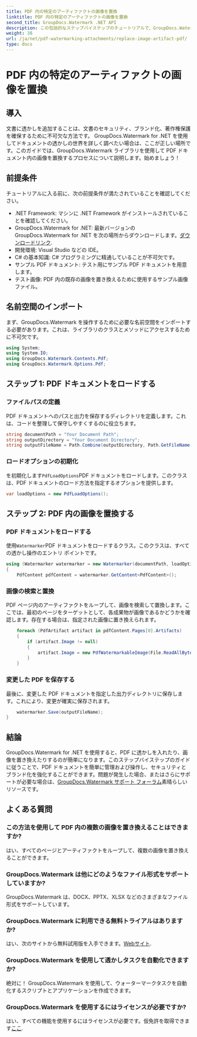 ```yaml
---
title: PDF 内の特定のアーティファクトの画像を置換
linktitle: PDF 内の特定のアーティファクトの画像を置換
second_title: GroupDocs.Watermark .NET API
description: この包括的なステップバイステップのチュートリアルで、GroupDocs.Watermark for .NET を使用して PDF ドキュメント内の画像を置換する方法を学びましょう。
weight: 38
url: /ja/net/pdf-watermarking-attachments/replace-image-artifact-pdf/
type: docs
---
```

# PDF 内の特定のアーティファクトの画像を置換

## 導入
文書に透かしを追加することは、文書のセキュリティ、ブランド化、著作権保護を確保するために不可欠な方法です。 GroupDocs.Watermark for .NET を使用してドキュメントの透かしの世界を詳しく調べたい場合は、ここが正しい場所です。このガイドでは、GroupDocs.Watermark ライブラリを使用して PDF ドキュメント内の画像を置換するプロセスについて説明します。始めましょう！
## 前提条件
チュートリアルに入る前に、次の前提条件が満たされていることを確認してください。
- .NET Framework: マシンに .NET Framework がインストールされていることを確認してください。
-  GroupDocs.Watermark for .NET: 最新バージョンの GroupDocs.Watermark for .NET を次の場所からダウンロードします。[ダウンロードリンク](https://releases.groupdocs.com/Watermark/net/).
- 開発環境: Visual Studio などの IDE。
- C# の基本知識: C# プログラミングに精通していることが不可欠です。
- サンプル PDF ドキュメント: テスト用にサンプル PDF ドキュメントを用意します。
- テスト画像: PDF 内の既存の画像を置き換えるために使用するサンプル画像ファイル。
## 名前空間のインポート
まず、GroupDocs.Watermark を操作するために必要な名前空間をインポートする必要があります。これは、ライブラリのクラスとメソッドにアクセスするために不可欠です。
```csharp
using System;
using System.IO;
using GroupDocs.Watermark.Contents.Pdf;
using GroupDocs.Watermark.Options.Pdf;
```

## ステップ 1: PDF ドキュメントをロードする
### ファイルパスの定義
PDF ドキュメントへのパスと出力を保存するディレクトリを定義します。これは、コードを整理して保守しやすくするのに役立ちます。
```csharp
string documentPath = "Your Document Path";
string outputDirectory = "Your Document Directory";
string outputFileName = Path.Combine(outputDirectory, Path.GetFileName(documentPath));
```
### ロードオプションの初期化
を初期化します`PdfLoadOptions`PDF ドキュメントをロードします。このクラスは、PDF ドキュメントのロード方法を指定するオプションを提供します。
```csharp
var loadOptions = new PdfLoadOptions();
```
## ステップ 2: PDF 内の画像を置換する
### PDF ドキュメントをロードする
使用`Watermarker`PDF ドキュメントをロードするクラス。このクラスは、すべての透かし操作のエントリ ポイントです。
```csharp
using (Watermarker watermarker = new Watermarker(documentPath, loadOptions))
{
    PdfContent pdfContent = watermarker.GetContent<PdfContent>();
```
### 画像の検索と置換
PDF ページ内のアーティファクトをループして、画像を検索して置換します。ここでは、最初のページをターゲットとして、各成果物が画像であるかどうかを確認します。存在する場合は、指定された画像に置き換えられます。
```csharp
    foreach (PdfArtifact artifact in pdfContent.Pages[0].Artifacts)
    {
        if (artifact.Image != null)
        {
            artifact.Image = new PdfWatermarkableImage(File.ReadAllBytes("Your Image Path"));
        }
    }
```
### 変更した PDF を保存する
最後に、変更した PDF ドキュメントを指定した出力ディレクトリに保存します。これにより、変更が確実に保存されます。
```csharp
    watermarker.Save(outputFileName);
}
```

## 結論
 GroupDocs.Watermark for .NET を使用すると、PDF に透かしを入れたり、画像を置き換えたりするのが簡単になります。このステップバイステップのガイドに従うことで、PDF ドキュメントを簡単に管理および操作し、セキュリティとブランド化を強化することができます。問題が発生した場合、またはさらにサポートが必要な場合は、[GroupDocs.Watermark サポート フォーラム](https://forum.groupdocs.com/c/watermark/19)素晴らしいリソースです。
## よくある質問
### この方法を使用して PDF 内の複数の画像を置き換えることはできますか?
はい、すべてのページとアーティファクトをループして、複数の画像を置き換えることができます。
### GroupDocs.Watermark は他にどのようなファイル形式をサポートしていますか?
GroupDocs.Watermark は、DOCX、PPTX、XLSX などのさまざまなファイル形式をサポートしています。
### GroupDocs.Watermark に利用できる無料トライアルはありますか?
はい、次のサイトから無料試用版を入手できます。[Webサイト](https://releases.groupdocs.com/).
### GroupDocs.Watermark を使用して透かしタスクを自動化できますか?
絶対に！ GroupDocs.Watermark を使用して、ウォーターマークタスクを自動化するスクリプトとアプリケーションを作成できます。
### GroupDocs.Watermark を使用するにはライセンスが必要ですか?
はい、すべての機能を使用するにはライセンスが必要です。仮免許を取得できます[ここ](https://purchase.groupdocs.com/temporary-license/).